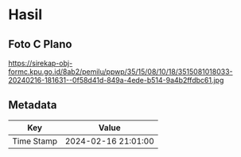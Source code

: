 # Hasil

## Foto C Plano

https://sirekap-obj-formc.kpu.go.id/8ab2/pemilu/ppwp/35/15/08/10/18/3515081018033-20240216-181631--0f58d41d-849a-4ede-b514-9a4b2ffdbc61.jpg


## Metadata

| Key        | Value               |
| ---------- | ------------------- |
| Time Stamp | 2024-02-16 21:01:00 |



